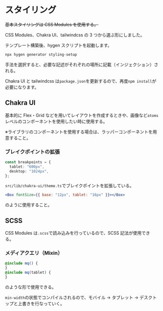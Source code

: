 # スタイリング

~~基本スタイリングは CSS Modules を使用する。~~

CSS Modules、Chakra UI、tailwindcss の 3 つから選ぶ形にしました。

テンプレート構築後、hygen スクリプトを起動します。

```bash
npx hygen generator styling-setup
```

手法を選択すると、必要な記述がそれぞれの場所に記載（インジェクション）される。

Chakra UI と tailwindcss は`package.json`を更新するので、再度`npm install`が必要になります。

## Chakra UI

基本的に Flex・Grid などを用いてレイアウトを作成するときや、画像など`atoms`レベルのコンポーネントを使用したい時に使用する。

※ライブラリのコンポーネントを使用する場合は、ラッパーコンポーネントを用意すること。

### ブレイクポイントの拡張

```ts
const breakpoints = {
  tablet: "600px",
  desktop: "1024px",
};
```

`src/lib/chakra-ui/theme.ts`でブレイクポイントを拡張している。

```jsx
<Box fontSize={{ base: "12px", tablet: "16px" }}></Box>
```

のように使用すること。

## SCSS

CSS Modules は`.scss`で読み込みを行っているので、SCSS 記法が使用できる。

### メディアクエリ（Mixin）

```scss
@include mq() {
}
@include mq(tablet) {
}
```

のような形で使用できる。

`min-width`の状態でコンパイルされるので、モバイル → タブレット → デスクトップと上書きを行なっていく。
